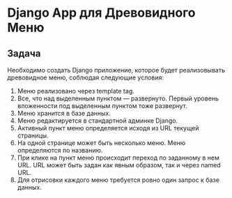 # Django App для Древовидного Меню

## Задача

Необходимо создать Django приложение, которое будет реализовывать древовидное меню, соблюдая следующие условия:

1. Меню реализовано через template tag.
2. Все, что над выделенным пунктом — развернуто. Первый уровень вложенности под выделенным пунктом тоже развернут.
3. Меню хранится в базе данных.
4. Меню редактируется в стандартной админке Django.
5. Активный пункт меню определяется исходя из URL текущей страницы.
6. На одной странице может быть несколько меню. Меню определяются по названию.
7. При клике на пункт меню происходит переход по заданному в нем URL. URL может быть задан как явным образом, так и через named URL.
8. Для отрисовки каждого меню требуется ровно один запрос к базе данных.
